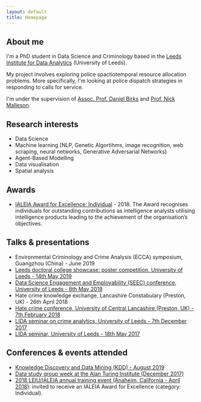 ```yaml
---
layout: default
title: Homepage
---
```


## About me
I'm a PhD student in Data Science and Criminology based in the [Leeds Institute for Data Analytics](https://lida.leeds.ac.uk/) (University of Leeds). 

My project involves exploring police spactiotemporal resource allocation problems. More specifically, I'm looking at police dispatch strategies in responding to calls for service.

I'm under the supervision of [Assoc. Prof. Daniel Birks](https://essl.leeds.ac.uk/law/staff/261/dr-daniel-birks) and [Prof. Nick Malleson](http://nickmalleson.co.uk/).

## Research interests

* Data Science
* Machine learning (NLP, Genetic Algortihms, image recognition, web scraping, neural networks, Generative Adversarial Networks)
* Agent-Based Modelling
* Data visualisation
* Spatial analysis

## Awards

* [IALEIA Award for Excellence: Individual](https://mednche.github.io/2019/08/09/2018-05-04-IALEIA-award.html) - 2018. The Award recognises individuals for outstanding contributions as intelligence analysts utilising intelligence products leading to the achievement of the organisation’s objectives.


## Talks & presentations
* Environmental Criminology and Crime Analysis (ECCA) symposium, Guangzhou (China) - June 2019
* [Leeds doctoral college showcase: poster competition, University of Leeds - 14th May 2019](http://www.leeds.ac.uk/info/130558/leeds_doctoral_college/514/leeds_doctoral_college_showcase)
* [Data Science Engagement and Employability (SEEC) conference, University of Leeds - 8th May 2019](https://www.leedsdatascience.com/conference)
* Hate crime knowledge exchange, Lancashire Constabulary (Preston, UK) - 26th April 2018
* [Hate crime conference, University of Central Lancashire (Preston, UK) - 7th February 2018](https://www.eventbrite.co.uk/e/hate-crime-conference-tickets-42034378959)
* [LIDA seminar on crime analytics, University of Leeds - 7th December 2017](https://lida.leeds.ac.uk/event/crime-analytics-2/)
* [LIDA seminar, University of Leeds - 18th May 2017](https://lida.leeds.ac.uk/event/lida-intern-seminar-4/)

## Conferences & events attended
* [Knowledge Discovery and Data Mining (KDD) - August 2019](https://www.kdd.org/kdd2019/)
* [Data study group week at the Alan Turing Institute (December 2017)](https://www.turing.ac.uk/data-study-groups/)
* [2018 LEIU/IALEIA annual training event (Anaheim, California  - April 2018)](https://www.ialeia.org/registration_agenda.php): invited to receive an IALEIA Award for Excellence (category: Individual).







